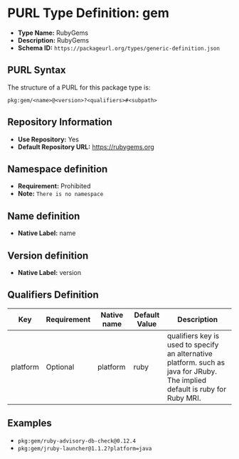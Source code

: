 <!--  NOTE: Auto-generated from the JSON PURL type definition.
Do not manually edit this file. Edit the JSON type definition instead. -->

# PURL Type Definition: gem

- **Type Name:** RubyGems
- **Description:** RubyGems
- **Schema ID:** `https://packageurl.org/types/generic-definition.json`

## PURL Syntax

The structure of a PURL for this package type is:

    pkg:gem/<name>@<version>?<qualifiers>#<subpath>

## Repository Information

- **Use Repository:** Yes
- **Default Repository URL:** https://rubygems.org

## Namespace definition

- **Requirement:** Prohibited
- **Note:** `There is no namespace`

## Name definition

- **Native Label:** name

## Version definition

- **Native Label:** version

## Qualifiers Definition

| Key  | Requirement | Native name | Default Value | Description |
|------|-------------|-------------|---------------|-------------|
| platform | Optional | platform | ruby | qualifiers key is used to specify an alternative platform. such as java for JRuby. The implied default is ruby for Ruby MRI. |

## Examples

- `pkg:gem/ruby-advisory-db-check@0.12.4`
- `pkg:gem/jruby-launcher@1.1.2?platform=java`
